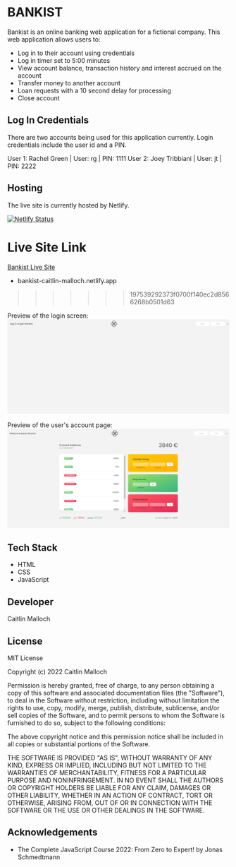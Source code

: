 # BANKIST

Bankist is an online banking web application for a fictional company. This web application allows users to:

- Log in to their account using credentials
- Log in timer set to 5:00 minutes
- View account balance, transaction history and interest accrued on the account
- Transfer money to another account
- Loan requests with a 10 second delay for processing
- Close account

## Log In Credentials

There are two accounts being used for this application currently. Login credentials include the user id and a PIN.

User 1: Rachel Green | User: rg | PIN: 1111
User 2: Joey Tribbiani | User: jt | PIN: 2222

## Hosting

The live site is currently hosted by Netlify.

[![Netlify Status](https://api.netlify.com/api/v1/badges/09c82033-3dd6-4e74-9572-9709cea50596/deploy-status)](https://app.netlify.com/sites/bankist-caitlin-malloch/deploys)

# Live Site Link

[Bankist Live Site](https://bankist-caitlin-malloch.netlify.app)

- bankist-caitlin-malloch.netlify.app

> > > > > > > 197539292373f0700f140ec2d8566268b0501d63

Preview of the login screen:
![Login Screen](./live-site-test-1.png)

Preview of the user's account page:
![Account](./live-site-test-2.png)

## Tech Stack

- HTML
- CSS
- JavaScript

## Developer

Caitlin Malloch

## License

MIT License

Copyright (c) 2022 Caitlin Malloch

Permission is hereby granted, free of charge, to any person obtaining a copy
of this software and associated documentation files (the "Software"), to deal
in the Software without restriction, including without limitation the rights
to use, copy, modify, merge, publish, distribute, sublicense, and/or sell
copies of the Software, and to permit persons to whom the Software is
furnished to do so, subject to the following conditions:

The above copyright notice and this permission notice shall be included in all
copies or substantial portions of the Software.

THE SOFTWARE IS PROVIDED "AS IS", WITHOUT WARRANTY OF ANY KIND, EXPRESS OR
IMPLIED, INCLUDING BUT NOT LIMITED TO THE WARRANTIES OF MERCHANTABILITY,
FITNESS FOR A PARTICULAR PURPOSE AND NONINFRINGEMENT. IN NO EVENT SHALL THE
AUTHORS OR COPYRIGHT HOLDERS BE LIABLE FOR ANY CLAIM, DAMAGES OR OTHER
LIABILITY, WHETHER IN AN ACTION OF CONTRACT, TORT OR OTHERWISE, ARISING FROM,
OUT OF OR IN CONNECTION WITH THE SOFTWARE OR THE USE OR OTHER DEALINGS IN THE
SOFTWARE.

## Acknowledgements

- The Complete JavaScript Course 2022: From Zero to Expert! by Jonas Schmedtmann
